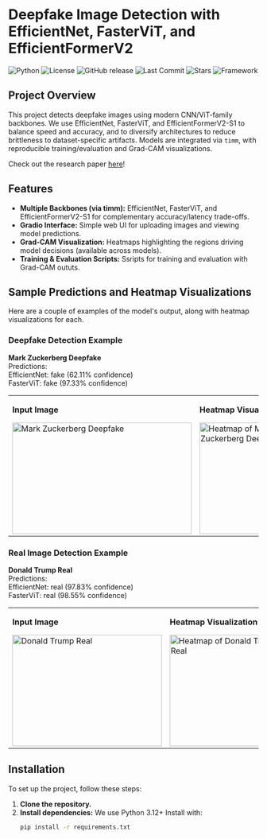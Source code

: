 # Deepfake Image Detection with EfficientNet, FasterViT, and EfficientFormerV2

![Python](https://img.shields.io/badge/python-3.11+-blue.svg)
![License](https://img.shields.io/github/license/thourihan/DeepfakeDetection.svg)
![GitHub release](https://img.shields.io/github/v/release/thourihan/DeepfakeDetection.svg)
![Last Commit](https://img.shields.io/github/last-commit/thourihan/DeepfakeDetection.svg)
![Stars](https://img.shields.io/github/stars/thourihan/DeepfakeDetection?style=social)
![Framework](https://img.shields.io/badge/framework-PyTorch-red.svg)

## Project Overview
This project detects deepfake images using modern CNN/ViT-family backbones. We use EfficientNet, FasterViT, and EfficientFormerV2-S1 to balance speed and accuracy, and to diversify architectures to reduce brittleness to dataset-specific artifacts. Models are integrated via `timm`, with reproducible training/evaluation and Grad-CAM visualizations.

Check out the research paper [here](https://docs.google.com/document/d/1Duh0sKFxBPB-_-t1U8HRtR3py7OVKb715McTbgyHh7Q/edit?usp=sharing)!

## Features
- **Multiple Backbones (via timm):** EfficientNet, FasterViT, and EfficientFormerV2-S1 for complementary accuracy/latency trade-offs.
- **Gradio Interface:** Simple web UI for uploading images and viewing model predictions.
- **Grad-CAM Visualization:** Heatmaps highlighting the regions driving model decisions (available across models).
- **Training & Evaluation Scripts:** Ssripts for training and evaluation with Grad-CAM oututs. 

## Sample Predictions and Heatmap Visualizations
Here are a couple of examples of the model's output, along with heatmap visualizations for each.

### Deepfake Detection Example
**Mark Zuckerberg Deepfake**  
Predictions:  
EfficientNet: fake (62.11% confidence)  
FasterViT: fake (97.33% confidence)

<table>
  <tr>
    <td>
      <p><strong>Input Image</strong></p>
      <img src="images/mark-zuckerberg-deepfake.webp" alt="Mark Zuckerberg Deepfake" width="361" height="224"/>
    </td>
    <td>
      <p><strong>Heatmap Visualization</strong></p>
      <img src="images/mark-zuckerberg-deepfake-heatmap.png" alt="Heatmap of Mark Zuckerberg Deepfake" width="224" height="224"/>
    </td>
  </tr>
</table>

### Real Image Detection Example
**Donald Trump Real**  
Predictions:  
EfficientNet: real (97.83% confidence)  
FasterViT: real (98.55% confidence)

<table>
  <tr>
    <td>
      <p><strong>Input Image</strong></p>
      <img src="images/donald-trump-real.jpg" alt="Donald Trump Real" width="301" height="224"/>
    </td>
    <td>
      <p><strong>Heatmap Visualization</strong></p>
      <img src="images/donald-trump-real-heatmap.png" alt="Heatmap of Donald Trump Real" width="224" height="224"/>
    </td>
  </tr>
</table>

## Installation
To set up the project, follow these steps:
1. **Clone the repository.**
2. **Install dependencies:** We use Python 3.12+
   Install with:
   ```bash
   pip install -r requirements.txt
